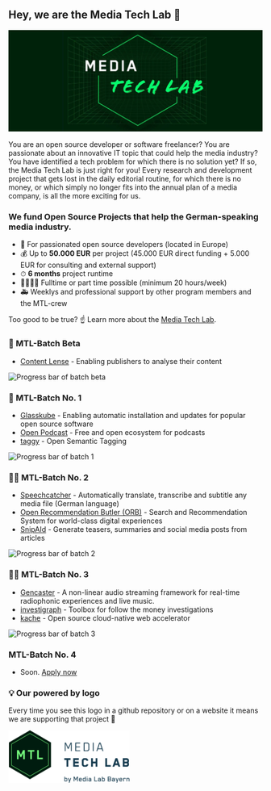 ## Hey, we are the Media Tech Lab 👋

![Media Tech Lab Header image](/assets/mtl-bg.jpg)

You are an open source developer or software freelancer? You are passionate about an innovative IT topic that could help the media industry? You have identified a tech problem for which there is no solution yet? If so, the Media Tech Lab is just right for you! Every research and development project that gets lost in the daily editorial routine, for which there is no money, or which simply no longer fits into the annual plan of a media company, is all the more exciting for us.

### We fund Open Source Projects that help the German-speaking media industry.
- 🎸 For passionated open source developers (located in Europe)
- 💰 Up to **50.000 EUR** per project (45.000 EUR direct funding + 5.000 EUR for consulting and external support)
- ⏱ **6 months** project runtime
- 👩‍👩‍👧‍👧 Fulltime or part time possible (minimum 20 hours/week)
- 🚑 Weeklys and professional support by other program members and the MTL-crew

Too good to be true? ☝️ Learn more about the [Media Tech Lab](https://media-tech-lab.com/).


### 🏁 MTL-Batch Beta

- [Content Lense](https://github.com/content-lense) - Enabling publishers to analyse their content

<img src="https://media-tech-lab.github.io/images/progress-batch-beta.png" width="250" title="Progress bar of batch beta">

### 🏁 MTL-Batch No. 1

- [Glasskube](https://github.com/glasskube/operator) - Enabling automatic installation and updates for popular open source software
- [Open Podcast](https://github.com/openpodcast) - Free and open ecosystem for podcasts
- [taggy](https://github.com/open-taggy) - Open Semantic Tagging

<img src="https://media-tech-lab.github.io/images/progress-batch-1.png" width="250" title="Progress bar of batch 1">

### 🏃‍♀️️‍️ MTL-Batch No. 2

- [Speechcatcher](https://github.com/speechcatcher-asr) - Automatically translate, transcribe and subtitle any media file (German language)
- [Open Recommendation Butler (ORB)](https://github.com/open-recommendation-butler) - Search and Recommendation System for world-class digital experiences
- [SnipAId](https://github.com/snipaid-nlg) - Generate teasers, summaries and social media posts from articles

<img src="https://media-tech-lab.github.io/images/progress-batch-2.png" width="250" title="Progress bar of batch 2">

### 🏃‍♀️️‍️ MTL-Batch No. 3

- [Gencaster](https://github.com/gencaster-mlb) - A non-linear audio streaming framework for real-time radiophonic experiences and live music.
- [investigraph](https://github.com/investigativedata/investigraph) - Toolbox for follow the money investigations
- [kache](https://github.com/kacheio) - Open source cloud-native web accelerator

<img src="https://media-tech-lab.github.io/images/progress-batch-3.png" width="250" title="Progress bar of batch 3">

### MTL-Batch No. 4

- Soon. [Apply now](https://www.media-lab.de/en/programs/media-tech-lab/application)

### 💡 Our powered by logo

Every time you see this logo in a github repository or on a website it means we are supporting that project 💪

<img src="/assets/mtl-powered-by.png" width="240" title="Media Tech Lab powered by logo">

